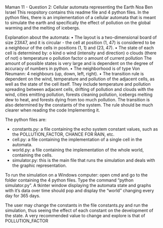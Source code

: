 Maman 11 - Question 2:
Cellular automata representing the Earth
Noa Ben Israel
This reopsitory contains this readme file and 4 python files.
In the python files, there is an implementation of a cellular automata that is meant to simulate the earth and specifically the effect of pollution on the global warming and the melting of icebergs.

Explanation about the automata:
  •	The layout is a two-dimensional board of size 23X47, and it is circular - the cell at position (1, 47) is considered to be a neighbour of the cells in positions (1, 1) and (23, 47).
  •	The state of each cell is determined by: 
    o	kind
    o	wind (intensity and direction)
    o	clouds (there of not)
    o	temperature
    o	pollution factor
    o	amount of current pollution
    The amount of possible states is very large and is dependent on the degree of accuracy of numbers in python.
  •	The neighborhood is of type Von Neumann: 4 neighbours (up, down, left, right).
  •	The transition rule is dependent on the wind, temperature and pollution of the adjacent cells, as well as the state of the cell itself. They include temperature and pollution spreading between adjacent cells, drifting of pollution and clouds with the wind, cities emitting pollution, forests cleaning pollution, icebergs melting dew to heat, and forests dying from too much pollution. The transition is also determined by the constants of the system.
    The rule should be much clearer when reading the code Implementing it.

The python files are:
-	constants.py: a file containing the echo system constant values, such as the POLLUTION_FACTOR, CHANCE FOR RAIN, etc.
-	cell.py: a file containing the implementation of a single cell in the automata.
-	world.py: a file containing the implementation of the whole world, containing the cells.
-	simulator.py: this is the main file that runs the simulation and deals with the graphic representation.

To run the simulation on a Windows computer: 
open cmd and go to the folder containing the 4 python files. 
Type the command “python simulator.py”. 
A tkinter window displaying the automata state and graphs with it’s data over time should pop and display the “world” changing every day for 365 days.

The user may change the constants in the file constants.py and run the simulation, thus seeing the effect of each constant on the development of the state.
A very recommended value to change and explore is that of POLLUTION_FACTOR

